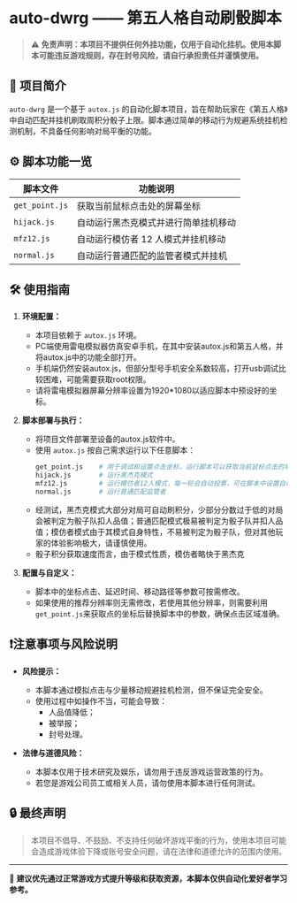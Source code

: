 # auto-dwrg —— 第五人格自动刷骰脚本

> ⚠️ **免责声明：本项目不提供任何外挂功能，仅用于自动化挂机。使用本脚本可能违反游戏规则，存在封号风险，请自行承担责任并谨慎使用。**

## 📌 项目简介

`auto-dwrg` 是一个基于 `autox.js` 的自动化脚本项目，旨在帮助玩家在《第五人格》中自动匹配并挂机刷取周积分骰子上限。脚本通过简单的移动行为规避系统挂机检测机制，不具备任何影响对局平衡的功能。

## ⚙️ 脚本功能一览

| 脚本文件     | 功能说明                             |
|--------------|--------------------------------------|
| `get_point.js` | 获取当前鼠标点击处的屏幕坐标          |
| `hijack.js`   | 自动运行黑杰克模式并进行简单挂机移动  |
| `mfz12.js`    | 自动运行模仿者 12 人模式并挂机移动     |
| `normal.js`   | 自动运行普通匹配的监管者模式并挂机     |

## 🛠️ 使用指南

1. **环境配置：**
   - 本项目依赖于 `autox.js` 环境。
   - PC端使用雷电模拟器仿真安卓手机，在其中安装autox.js和第五人格，并将autox.js中的功能全部打开。
   - 手机端仍然安装autox.js，但部分型号手机安全系数较高，打开usb调试比较困难，可能需要获取root权限。
   - 请将雷电模拟器屏幕分辨率设置为1920*1080以适应脚本中预设好的坐标。

2. **脚本部署与执行：**
   - 将项目文件部署至设备的autox.js软件中。
   - 使用 `autox.js` 按自己需求运行以下任意脚本：
     ```bash
     get_point.js    # 用于调试和设置点击坐标，运行脚本可以获取当前鼠标点击的地方的坐标
     hijack.js       # 运行黑杰克模式
     mfz12.js        # 运行模仿者12人模式，每一轮会自动投票，可在脚本中设置自动弃票
     normal.js       # 运行普通匹配监管者
     ```
    - 经测试，黑杰克模式大部分对局可自动刷积分，少部分分数过于低的对局会被判定为骰子队扣人品值；普通匹配模式极易被判定为骰子队并扣人品值；模仿者模式由于其模式自身特性，不易被判定为骰子队，但对其他玩家的体验影响极大，请谨慎使用。
    - 骰子积分获取速度而言，由于模式性质，模仿者略快于黑杰克

3. **配置与自定义：**
   - 脚本中的坐标点击、延迟时间、移动路径等参数可按需修改。
   - 如果使用的推荐分辨率则无需修改，若使用其他分辨率，则需要利用`get_point.js`来获取点的坐标后替换脚本中的参数，确保点击区域准确。

## ❗注意事项与风险说明

- **风险提示：**
  - 本脚本通过模拟点击与少量移动规避挂机检测，但不保证完全安全。
  - 使用过程中如操作不当，可能会导致：
    - 人品值降低；
    - 被举报；
    - 封号处理。

- **法律与道德风险：**
  - 本脚本仅用于技术研究及娱乐，请勿用于违反游戏运营政策的行为。
  - 若您是游戏公司员工或相关人员，请勿使用本脚本进行任何测试。

<!-- ## 📂 项目结构示意

<pre><code>``` auto-dwrg/ ├── get_point.js # 获取坐标调试工具 ├── hijack.js # 黑杰克挂机模式 ├── mfz12.js # 模仿者12人挂机模式 ├── normal.js # 普通匹配监管者挂机 └── README.md # 项目说明文件 ``` </code></pre> -->


## 🔒 最终声明

> 本项目不倡导、不鼓励、不支持任何破坏游戏平衡的行为，使用本项目可能会造成游戏体验下降或账号安全问题，请在法律和道德允许的范围内使用。

---

🧠 **建议优先通过正常游戏方式提升等级和获取资源，本脚本仅供自动化爱好者学习参考。**
